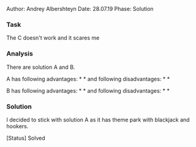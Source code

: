 Author: Andrey Albershteyn
Date: 28.07.19
Phase: Solution

### Task

The C doesn't work and it scares me

### Analysis

There are solution A and B.

A has following advantages:
    *
    *
and following disadvantages:
    *
    *

B has following advantages:
    *
    *
and following disadvantages:
    *
    *

### Solution

I decided to stick with solution A as it has theme park with blackjack and
hookers.

[Status] Solved

